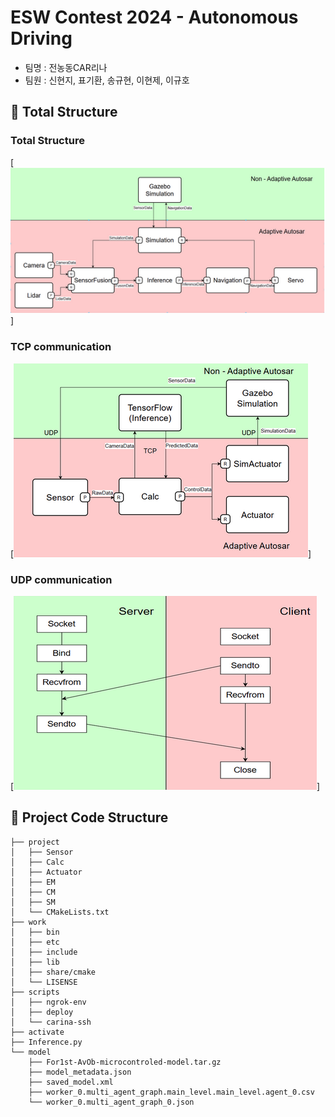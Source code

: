 <!-- #!/bin/bash

if [ "$0" == "$BASH_SOURCE" ]; then
    echo "이 스크립트는 실행이 아닌 소스로 사용되어야 합니다."
    echo "사용법: source $0"
    exit 1
fi-->

<!-- ->
## PS1 환경 변수를 변경함으로써 activated가 앞에 나오게끔 변경
## (activated) ubuntu@ip-172-31-41-14:~/carina$
export PS1="(activated) \[\e[1;32m\]\u\[\e[m\]@\[\e[1;34m\]\h\[\e[m\]:\[\e[1;36m\]\w\[\e[m\]\$ " -->

<!--cd `dirname $BASH_SOURCE`
ROOT_DIR=`pwd`

export PATH=$ROOT_DIR/scripts:$PATH
## sourcing 함으로써 scripts 폴더 내부 파일을 자동으로 실행하게끔 해준다.-->
# ESW Contest 2024 - Autonomous Driving

- 팀명 : 전농동CAR리나
- 팀원 : 신현지, 표기환, 송규현, 이현제, 이규호

## 📁 Total Structure
### Total Structure
[![Total Structure](./docs/totalstructure.png)]
### TCP communication
[![TCP communication](./docs/TCPcommunication.png)]
### UDP communication
[![UDP communication](./docs/UDPcommunication.png)]

## 📁 Project Code Structure
```
├── project
│   ├── Sensor
│   ├── Calc
│   ├── Actuator
│   ├── EM
│   ├── CM
│   ├── SM
│   └── CMakeLists.txt
├── work
│   ├── bin
│   ├── etc
│   ├── include
│   ├── lib
│   ├── share/cmake
│   └── LISENSE
├── scripts
│   ├── ngrok-env
│   ├── deploy
│   └── carina-ssh
├── activate
├── Inference.py
└── model
    ├── For1st-AvOb-microcontroled-model.tar.gz
    ├── model_metadata.json
    ├── saved_model.xml
    ├── worker_0.multi_agent_graph.main_level.main_level.agent_0.csv
    └── worker_0.multi_agent_graph_0.json

